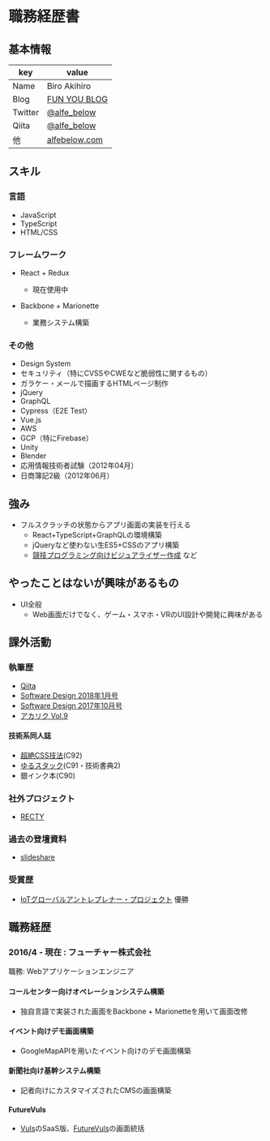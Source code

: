 # 職務経歴書

## 基本情報

|key|value|
|---|-----|
|Name|Biro Akihiro|
|Blog|[FUN YOU BLOG](http://blog.alfebelow.com/)|
|Twitter|[@alfe_below](https://twitter.com/alfe_below)|
|Qiita|[@alfe_below](https://qiita.com/alfe_below)|
|他|[alfebelow.com](https://alfebelow.com/)|

## スキル
### 言語
- JavaScript
- TypeScript
- HTML/CSS

### フレームワーク

- React + Redux
  - 現在使用中

- Backbone + Marionette
  - 業務システム構築

### その他

- Design System
- セキュリティ（特にCVSSやCWEなど脆弱性に関するもの）
- ガラケー・メールで描画するHTMLページ制作
- jQuery
- GraphQL
- Cypress（E2E Test）
- Vue.js
- AWS
- GCP（特にFirebase）
- Unity
- Blender
- 応用情報技術者試験（2012年04月）
- 日商簿記2級（2012年06月）

## 強み

- フルスクラッチの状態からアプリ画面の実装を行える
  - React+TypeScript+GraphQLの環境構築
  - jQueryなど使わない生ES5+CSSのアプリ構築
  - [競技プログラミング向けビジュアライザー作成](https://qiita.com/alfe_below/items/eb3a2fdfee384fa45e96) など


## やったことはないが興味があるもの

- UI全般
  - Web画面だけでなく、ゲーム・スマホ・VRのUI設計や開発に興味がある


## 課外活動

### 執筆歴
- [Qiita](https://qiita.com/alfe_below)
- [Software Design 2018年1月号](https://gihyo.jp/magazine/SD/archive/2018/201801)
- [Software Design 2017年10月号](https://gihyo.jp/magazine/SD/archive/2017/201710)
- [アカリク Vol.9](https://acaric.co.jp/files/freepaper-acaric-vol9.pdf)

#### 技術系同人誌
- [超絶CSS技法](https://twitter.com/alfe_below/status/894533114537549828)(C92)
- [ゆるスタック](https://twitter.com/choumirai/status/814096742014562305)(C91・技術書典2)
- 銀インク本(C90)

### 社外プロジェクト
- [RECTY](http://recty.strikingly.com/)

### 過去の登壇資料
- [slideshare](https://www.slideshare.net/alfe_below)

### 受賞歴
- [IoTグローバルアントレプレナー・プロジェクト](https://www.sansokan.jp/events/eve_detail.san?H_A_NO=18279) 優勝


## 職務経歴

### 2016/4 - 現在 : フューチャー株式会社

職務: Webアプリケーションエンジニア

#### コールセンター向けオペレーションシステム構築

- 独自言語で実装された画面をBackbone + Marionetteを用いて画面改修

#### イベント向けデモ画面構築

- GoogleMapAPIを用いたイベント向けのデモ画面構築

#### 新聞社向け基幹システム構築

- 記者向けにカスタマイズされたCMSの画面構築

#### FutureVuls

- [Vuls](https://github.com/future-architect/vuls)のSaaS版、[FutureVuls](https://vuls.biz/)の画面統括
